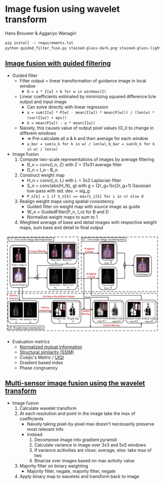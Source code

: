 # Image fusion using wavelet transform

Hans Brouwer & Aggariyo Wanagiri

```bash
pip install -r requirements.txt
python guided_filter_fuse.py stained-glass-dark.png stained-glass-light.png
```

## [Image fusion with guided filtering](https://www.researchgate.net/profile/Shutao-Li-2/publication/235392779_Image_Fusion_With_Guided_Filtering/links/563720f808aeb786b7042cd2/Image-Fusion-With-Guided-Filtering.pdf)

- Guided filter
  - Filter output = linear transformation of guidance image in local window
    - `O = a * I[w] + b for w in windows(I)`
  - Linear coefficients estimated by minimizing squared difference b/w output and input image
    - Can solve directly with linear regression
    - `a = sum(I[w] * P[w] - mean(I[w]) * mean(P[w])) / (len(w) * (var(I[w]) + eps))`
    - `b = mean(P[w]) - a * mean(I[w])`
  - Naively, this causes value of output pixel values (O_i) to change in different windows
    - => Pre-calculate all a & b and then average for each window
    - `a_bar = sum(a_k for k in w) / len(w)`, `b_bar = sum(b_k for k in w) / len(w)`
- Image fusion
  1. Compute two-scale representations of images by average filtering
     - B_n = conv(I_n, Z) with Z = 31x31 average filter
     - D_n = I_n - B_n
  2. Construct weight map
     - H_n = conv(I_n, L) with L = 3x3 Laplacian filter
     - S_n = conv(abs(H_N), g) with g = (2r_g+1)x(2r_g+1) Gaussian low-pass with std. dev. = sig_g
     - `P_n[k] = 1 if S_n[k] == max(S_i[k] for i in n) else 0`
  3. Realign weight maps using spatial consistency
     - Guided filter on weight map with source image as guide
     - W_n = GuidedFilter(P_n, I_n) for B and D
     - Normalize weight maps to sum to 1
  4. Weighted average of base and detail images with respective weight maps, sum base and detail to final output

![Schematic illustrating the image fusion approach](fusion-schematic.jpg)

- Evaluation metrics
  - [Normalized mutual information](https://scikit-learn.org/stable/modules/generated/sklearn.metrics.normalized_mutual_info_score.html)
  - [Structural similarity (SSIM)](https://scikit-image.org/docs/dev/api/skimage.metrics.html#structural-similarity)
  - Cveijic's Metric / [UIQI](https://github.com/andrewekhalel/sewar)
  - Gradient based index
  - Phase congruency

## [Multi-sensor image fusion using the wavelet transform](https://vision.ece.ucsb.edu/sites/default/files/publications/94ICIPWav.pdf)

- Image fusion
  1. Calculate wavelet transform
  2. At each resolution and point in the image take the max of coefficients
     - Naively taking pixel-by-pixel max doesn't necessarily preserve most relevant info
     - Instead:
       1. Decompose image into gradient pyramid
       2. Calculate variance in image over 3x3 and 5x5 windows
       3. If variance acitivities are close: average, else: take max of two
       4. Binarize over images based on max activity value
  3. Majority filter on binary weighting
     - Majority filter, negate, majority filter, negate
  4. Apply binary map to wavelets and transform back to image 
